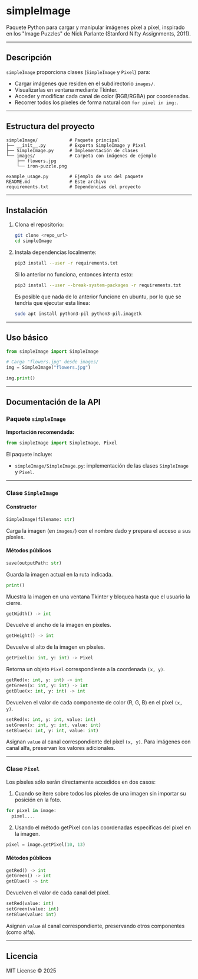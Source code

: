 # simpleImage

Paquete Python para cargar y manipular imágenes píxel a píxel, inspirado en los "Image Puzzles" de Nick Parlante (Stanford Nifty Assignments, 2011).

---

## Descripción

`simpleImage` proporciona clases (`SimpleImage` y `Pixel`) para:

- Cargar imágenes que residen en el subdirectorio `images/`.
- Visualizarlas en ventana mediante Tkinter.
- Acceder y modificar cada canal de color (RGB/RGBA) por coordenadas.
- Recorrer todos los píxeles de forma natural con `for pixel in img:`.

---

## Estructura del proyecto

```
simpleImage/            # Paquete principal
├── __init__.py         # Exporta SimpleImage y Pixel
├── SimpleImage.py      # Implementación de clases
└── images/             # Carpeta con imágenes de ejemplo
    ├── flowers.jpg
    └── iron-puzzle.png

example_usage.py        # Ejemplo de uso del paquete
README.md               # Este archivo
requirements.txt        # Dependencias del proyecto
```

---

## Instalación

1. Clona el repositorio:
   ```bash
   git clone <repo_url>
   cd simpleImage
   ```
2. Instala dependencias localmente:
   ```bash
   pip3 install --user -r requirements.txt
   ```

   Si lo anterior no funciona, entonces intenta esto:

   ```bash
   pip3 install --user --break-system-packages -r requirements.txt
   ```

   Es posible que nada de lo anterior funcione en ubuntu, por lo que se tendría que ejecutar esta línea:

   ```bash
   sudo apt install python3-pil python3-pil.imagetk
   ```

---

## Uso básico

```python
from simpleImage import SimpleImage

# Carga "flowers.jpg" desde images/
img = SimpleImage("flowers.jpg")

img.print()

```

---

## Documentación de la API

### Paquete `simpleImage`

**Importación recomendada:**
```python
from simpleImage import SimpleImage, Pixel
```

El paquete incluye:
- `simpleImage/SimpleImage.py`: implementación de las clases `SimpleImage` y `Pixel`.

---

### Clase `SimpleImage`

#### Constructor
```python
SimpleImage(filename: str)
```
Carga la imagen (en `images/`) con el nombre dado y prepara el acceso a sus píxeles.

#### Métodos públicos

```python
save(outputPath: str)
```
Guarda la imagen actual en la ruta indicada.

```python
print()
```
Muestra la imagen en una ventana Tkinter y bloquea hasta que el usuario la cierre.

```python
getWidth() -> int
```
Devuelve el ancho de la imagen en píxeles.

```python
getHeight() -> int
```
Devuelve el alto de la imagen en píxeles.

```python
getPixel(x: int, y: int) -> Pixel
```
Retorna un objeto `Pixel` correspondiente a la coordenada `(x, y)`.

```python
getRed(x: int, y: int) -> int
getGreen(x: int, y: int) -> int
getBlue(x: int, y: int) -> int
```
Devuelven el valor de cada componente de color (R, G, B) en el píxel `(x, y)`.

```python
setRed(x: int, y: int, value: int)
setGreen(x: int, y: int, value: int)
setBlue(x: int, y: int, value: int)
```
Asignan `value` al canal correspondiente del píxel `(x, y)`. Para imágenes con canal alfa, preservan los valores adicionales.

---

### Clase `Pixel`

Los píxeles sólo serán directamente accedidos en dos casos:
1. Cuando se itere sobre todos los pixeles de una imagen sin importar su posición en la foto.

```python
for pixel in image:
  pixel....
```
2. Usando el método getPixel con las coordenadas específicas del pixel en la imagen.

```python
pixel = image.getPixel(10, 13)
```
#### Métodos públicos

```python
getRed() -> int
getGreen() -> int
getBlue() -> int
```
Devuelven el valor de cada canal del píxel.

```python
setRed(value: int)
setGreen(value: int)
setBlue(value: int)
```
Asignan `value` al canal correspondiente, preservando otros componentes (como alfa).

---

## Licencia

MIT License © 2025
